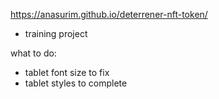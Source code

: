 https://anasurim.github.io/deterrener-nft-token/

- training project

what to do:

- tablet font size to fix
- tablet styles to complete
